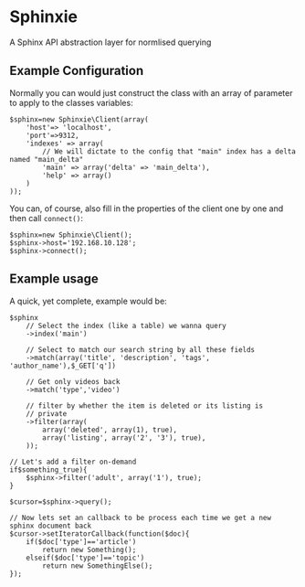Sphinxie
========

A Sphinx API abstraction layer for normlised querying

## Example Configuration

Normally you can would just construct the class with an array of parameter to apply to the classes variables:

	$sphinx=new Sphinxie\Client(array(
		'host'=> 'localhost',
		'port'=>9312,
		'indexes' => array(
			// We will dictate to the config that "main" index has a delta named "main_delta"
			'main' => array('delta' => 'main_delta'),
			'help' => array()
		)
	));

You can, of course, also fill in the properties of the client one by one and then call `connect()`:

	$sphinx=new Sphinxie\Client();
	$sphinx->host='192.168.10.128';
	$sphinx->connect();

## Example usage

A quick, yet complete, example would be:

	$sphinx
		// Select the index (like a table) we wanna query
	 	->index('main')
	 	
	 	// Select to match our search string by all these fields
		->match(array('title', 'description', 'tags', 'author_name'),$_GET['q'])
		
		// Get only videos back
		->match('type','video')
		
		// filter by whether the item is deleted or its listing is 
		// private
		->filter(array(
			array('deleted', array(1), true), 
			array('listing', array('2', '3'), true),
		));
		
	// Let's add a filter on-demand		
	if$something_true){
		$sphinx->filter('adult', array('1'), true);
	}				
				
	$cursor=$sphinx->query();
	
	// Now lets set an callback to be process each time we get a new sphinx document back
	$cursor->setIteratorCallback(function($doc){
		if($doc['type']=='article')
			return new Something();
		elseif($doc['type']=='topic')
			return new SomethingElse();
	});	